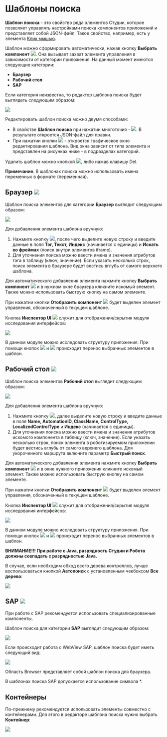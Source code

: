 # Шаблоны поиска

**Шаблон поиска** - это свойство ряда элементов Студии, которое позволяет управлять настройками поиска компонентов приложений и представляет собой JSON-файл. Такое свойство, например, есть у элемента [Клик мышью](https://docs.primo-rpa.ru/primo-rpa/g_elements/osnovnye-elementy/els_uiinteraction/el_click).

Шаблон можно сформировать автоматически, нажав кнопку **Выбрать компонент** ![](<../../../.gitbook/assets/image (794).png>). Она вызывает захват элемента управления в зависимости от категории приложения. На данный момент имеются следующие категории:

* **Браузер**
* **Рабочий стол**
* **SAP** 

Если категория неизвестна, то редактор шаблона поиска будет выглядеть следующим образом:

![](<../../../.gitbook/assets/image (959).png>)

Редактировать шаблон поиска можно двумя способами:
* В свойстве **Шаблон поиска** при нажатии многоточия - ![](<../../../.gitbook/assets/Шаблон поиска. Многоточие (2).png>). В результате откроется JSON-файл для правки.
* При нажатии кнопки ![](<../../../.gitbook/assets/image (516) (1) (2) (1) (1) (2) (2).png>) - откроется графическое окно редактирования шаблона. Вид окна зависит от типа элемента и представлен на рисунках ниже - в подразделах категорий.

Удалить шаблон можно кнопкой ![](<../../../.gitbook/assets/13 (1) (1) (2) (1) (1) (1).png>), либо нажав клавишу Del.

**Примечание**. В шаблонах поиска можно использовать имена переменных в формате {переменная}.

## Браузер ![](<../../../.gitbook/assets/Категория. Браузер.png>)

Шаблон поиска элементов для категории **Браузер** выглядит следующим образом:

![](<../../../.gitbook/assets/image (562).png>)

Для добавления элемента шаблона вручную:
1. Нажмите кнопку ![](<../../../.gitbook/assets/12 (2) (3) (1) (1) (1).png>), после чего выделите новую строку и введите данные в поля **Тэг, Текст, Индекс** (начинается с единицы) и **Искать во фреймах** (поиск внутри элементов iframe). 
2. Для уточнения поиска можно ввести имена и значения атрибутов тэга в таблицу (ключ, значение). Если указать несколько строк, поиск элемента в браузере будет вестись вглубь от самого верхнего шаблона.

Для автоматического добавления элемента нажмите кнопку **Выбрать компонент** ![](<../../../.gitbook/assets/14 (1) (2) (1) (1) (2) (2).png>) и в нужном окне браузера кликните искомый элемент. Также можно использовать быструю кнопку на самом элементе.

При нажатии кнопки **Отобразить компонент** ![](<../../../.gitbook/assets/15 (1) (1) (1) (1).png>) будет выделен элемент управления, обозначенный в текущем шаблоне.

Кнопка **Инспектор UI** ![](<../../../.gitbook/assets/6 (2).png>) служит для отображения/скрытия модуля исследования интерфейсов:

![](<../../../.gitbook/assets/7 (6).png>)

В данном модуле можно исследовать структуру приложения. При помощи кнопок ![](<../../../.gitbook/assets/18 (1) (2) (1) (1) (2) (2).png>) и ![](<../../../.gitbook/assets/19 (1) (2) (1) (1) (2).png>) происходит перенос выбранных элементов в шаблон.

## Рабочий стол ![](<../../../.gitbook/assets/Категория. Десктоп.png>)

Шаблон поиска элементов **Рабочий стол** выглядит следующим образом:

![](<../../../.gitbook/assets/image (942).png>)

Для добавления элемента шаблона вручную:
1. Нажмите кнопку ![](<../../../.gitbook/assets/12 (2) (3) (1) (1) (2) (2).png>), далее выделите новую строку и введите данные в поля **Name, AutomationID, ClassName, ControlType, LocalizedControlType** и **Индекс** (начинается с единицы). 
2. Для уточнения поиска можно ввести имена и значения атрибутов искомого компонента в таблицу (ключ, значение). Если указать несколько строк, поиск элемента в роботизируемом приложении будет вестись вглубь от самого верхнего шаблона. Для укороченного маршрута включите параметр **Быстрый поиск**.

Для автоматического добавления элемента нажмите кнопку **Выбрать компонент** ![](<../../../.gitbook/assets/14 (1) (2) (1) (1) (2).png>) и в окне нужного приложения кликните искомый элемент. Также можно использовать быструю кнопку на самом элементе.

При нажатии кнопки **Отобразить компонент** ![](<../../../.gitbook/assets/15 (1) (1) (1) (1) (2).png>) будет выделен элемент управления, обозначенный в текущем шаблоне.

Кнопка **Инспектор UI** ![](<../../../.gitbook/assets/16 (1).png>) служит для отображения/скрытия модуля исследования интерфейсов:

![](../../../.gitbook/assets/17.png)

В данном модуле можно исследовать структуру приложения. При помощи кнопок ![](<../../../.gitbook/assets/18 (1) (2) (1) (1) (2) (1).png>) и ![](<../../../.gitbook/assets/19 (1) (2) (1) (1) (2) (1).png>) происходит перенос выбранных элементов в шаблон.

**ВНИМАНИЕ!!! При работе с Java, разрядность Студии и Робота должны совпадать с разрядностью Java.**

В случае, если необходим обход всего дерева контроллов, лучше воспользоваться кнопкой **Автопоиск** с установленным чекбоксом **Все дерево**:

![](<../../../.gitbook/assets/image (453).png>)

## SAP ![](<../../../.gitbook/assets/Категория. SAP.png>)

При работе с SAP рекомендуется использовать специализированные компоненты.

Шаблон поиска для категории **SAP** выглядит следующим образом:

![](<../../../.gitbook/assets/image (551).png>)

Если происходит работа с WebView SAP, шаблон поиска будет иметь следующий вид:

![](<../../../.gitbook/assets/image (465).png>)

Область Browser представляет собой шаблон поиска для браузера.

В шаблонах поиска SAP допускается использование символа \*.

## Контейнеры

По-прежнему рекомендуется использовать элементы совместно с контейнерами. Для этого в редакторе шаблона поиска нужно выбрать **Контейнер**:

![](<../../../.gitbook/assets/image (509) (1) (2) (1) (1) (2).png>)
